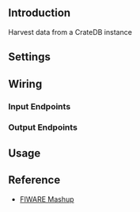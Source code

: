 ## Introduction

Harvest data from a CrateDB instance

## Settings

## Wiring

### Input Endpoints

### Output Endpoints

## Usage

## Reference

- [FIWARE Mashup](https://mashup.lab.fiware.org/)
